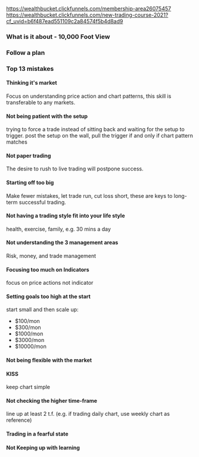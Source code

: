 https://wealthbucket.clickfunnels.com/membership-area26075457
https://wealthbucket.clickfunnels.com/new-trading-course-2021?cf_uvid=b6f487ead551109c2a84574f5b4d8ad9

### What is it about - 10,000 Foot View

### Follow a plan


### Top 13 mistakes

#### Thinking it's market
Focus on understanding price action and chart patterns, this skill is transferable to any markets.

#### Not being patient with the setup
trying to force a trade instead of sitting back and waiting for the setup to trigger.
post the setup on the wall, pull the trigger if and only if chart pattern matches

#### Not paper trading
The desire to rush to live trading will postpone success.

#### Starting off too big
Make fewer mistakes, let trade run, cut loss short, these are keys to long-term successful trading.

#### Not having a trading style fit into your life style
health, exercise, family, e.g. 30 mins a day

#### Not understanding the 3 management areas
Risk, money, and trade management

#### Focusing too much on Indicators
focus on price actions not indicator

#### Setting goals too high at the start
start small and then scale up: 
- $100/mon  
- $300/mon 
- $1000/mon 
- $3000/mon 
- $10000/mon

#### Not being flexible with the market

#### KISS
keep chart simple

#### Not checking the higher time-frame
line up at least 2 t.f. (e.g. if trading daily chart, use weekly chart as reference)

#### Trading in a fearful state

#### Not Keeping up with learning
